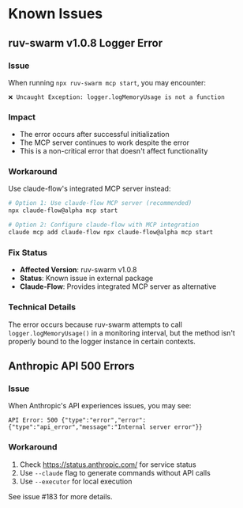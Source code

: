 # Known Issues

## ruv-swarm v1.0.8 Logger Error

### Issue

When running `npx ruv-swarm mcp start`, you may encounter:

```
❌ Uncaught Exception: logger.logMemoryUsage is not a function
```

### Impact

- The error occurs after successful initialization
- The MCP server continues to work despite the error
- This is a non-critical error that doesn't affect functionality

### Workaround

Use claude-flow's integrated MCP server instead:

```bash
# Option 1: Use claude-flow MCP server (recommended)
npx claude-flow@alpha mcp start

# Option 2: Configure claude-flow with MCP integration
claude mcp add claude-flow npx claude-flow@alpha mcp start
```

### Fix Status

- **Affected Version**: ruv-swarm v1.0.8
- **Status**: Known issue in external package
- **Claude-Flow**: Provides integrated MCP server as alternative

### Technical Details

The error occurs because ruv-swarm attempts to call `logger.logMemoryUsage()` in a monitoring interval, but the method isn't properly bound to the logger instance in certain contexts.

## Anthropic API 500 Errors

### Issue

When Anthropic's API experiences issues, you may see:

```
API Error: 500 {"type":"error","error":{"type":"api_error","message":"Internal server error"}}
```

### Workaround

1. Check <https://status.anthropic.com/> for service status
2. Use `--claude` flag to generate commands without API calls
3. Use `--executor` for local execution

See issue #183 for more details.
